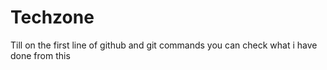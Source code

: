 # Techzone
Till on the first line of github and git commands
you can check what i have done from this
